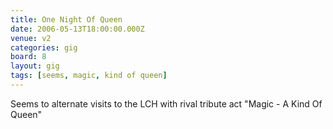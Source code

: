 ```yaml
---
title: One Night Of Queen
date: 2006-05-13T18:00:00.000Z
venue: v2
categories: gig
board: 8
layout: gig
tags: [seems, magic, kind of queen]
---
```

Seems to alternate visits to the LCH with rival tribute act "Magic - A Kind Of Queen"